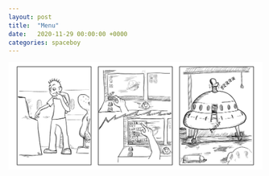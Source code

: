 ```yaml
---
layout: post
title:  "Menu"
date:   2020-11-29 00:00:00 +0000
categories: spaceboy
---
```


[![Menu](spaceboy/15%20-%20menu.png)](spaceboy/15%20-%20menu.png)

